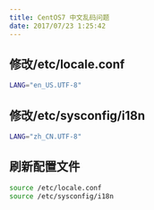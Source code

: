 ```yaml
---
title: CentOS7 中文乱码问题
date: 2017/07/23 1:25:42
---
```


## 修改/etc/locale.conf

```bash
LANG="en_US.UTF-8"
```

## 修改/etc/sysconfig/i18n

```bash
LANG="zh_CN.UTF-8"
```

## 刷新配置文件

```bash
source /etc/locale.conf
source /etc/sysconfig/i18n
```
